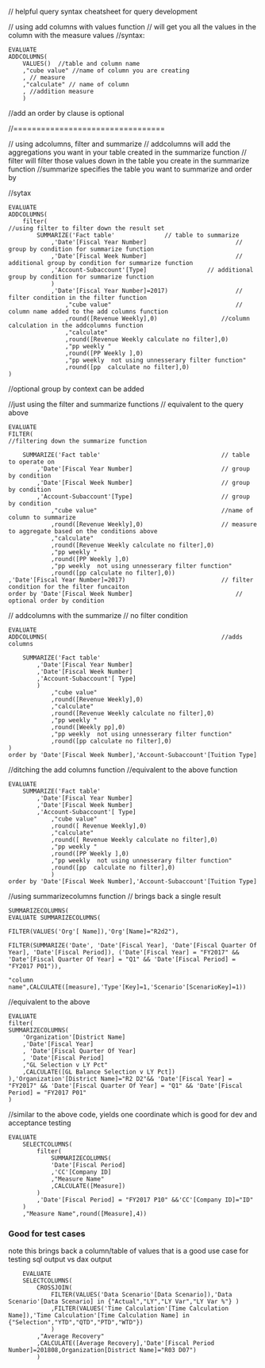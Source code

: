 // helpful query syntax cheatsheet for query development



// using add columns with values function
// will get you all the values in the column with the measure values
//syntax:

	EVALUATE
	ADDCOLUMNS(
		VALUES()  //table and column name
		,"cube value" //name of column you are creating
		, // measure
		,"calculate" // name of column
		, //addition measure
		)
//add an order by clause is optional	
	
	
//=================================

// using adcolumns, filter and summarize
// addcolumns will add the aggregations you want in your table created in the summarize function
// filter will filter those values down in the table you create in the summarize function
//summarize specifies the table you want to summarize and order by



//sytax

	EVALUATE
	ADDCOLUMNS(
		filter(														//using filter to filter down the result set
			SUMMARIZE('Fact table'				// table to summarize
				,'Date'[Fiscal Year Number]							// group by condition for summarize function
				,'Date'[Fiscal Week Number]							// additional group by condition for summarize function
				,'Account-Subaccount'[Type]					// additional group by condition for summarize function
				)
				,'Date'[Fiscal Year Number]=2017)					// filter condition in the filter function
					,"cube value"									// column name added to the add columns function
					,round([Revenue Weekly],0)					//column calculation in the addcolumns function
					,"calculate"
					,round([Revenue Weekly calculate no filter],0)
					,"pp weekly "
					,round([PP Weekly ],0)
					,"pp weekly  not using unnesserary filter function"
					,round([pp  calculate no filter],0)
	)
//optional group by context can be added



//just using the filter and summarize functions
// equivalent to the query above


	EVALUATE
	FILTER(															//filtering down the summarize function
	
		SUMMARIZE('Fact table'									// table to operate on 
			,'Date'[Fiscal Year Number]							// group by condition	
			,'Date'[Fiscal Week Number]							// group by condition
			,'Account-Subaccount'[Type]							// group by condition
				,"cube value"									//name of column to summarize		
				,round([Revenue Weekly],0)						// measure to aggregate based on the conditions above
				,"calculate"
				,round([Revenue Weekly calculate no filter],0)
				,"pp weekly "
				,round([PP Weekly ],0)
				,"pp weekly  not using unnesserary filter function"
				,round([pp calculate no filter],0))
	,'Date'[Fiscal Year Number]=2017)							// filter condition for the filter funcaiton			
	order by 'Date'[Fiscal Week Number]								// optional order by condition



// addcolumns with the summarize
// no filter condition



	EVALUATE
	ADDCOLUMNS(													//adds columns
	
		SUMMARIZE('Fact table'
			,'Date'[Fiscal Year Number]
			,'Date'[Fiscal Week Number]
			,'Account-Subaccount'[ Type]
			)
				,"cube value"
				,round([Revenue Weekly],0)
				,"calculate"
				,round([Revenue Weekly calculate no filter],0)
				,"pp weekly "
				,round([Weekly pp],0)
				,"pp weekly  not using unnesserary filter function"
				,round([pp calculate no filter],0)
	)
	order by 'Date'[Fiscal Week Number],'Account-Subaccount'[Tuition Type]


//ditching the add columns function
//equivalent to the above function


	EVALUATE	
		SUMMARIZE('Fact table'
			,'Date'[Fiscal Year Number]
			,'Date'[Fiscal Week Number]
			,'Account-Subaccount'[ Type]			
				,"cube value"
				,round([ Revenue Weekly],0)
				,"calculate"
				,round([ Revenue Weekly calculate no filter],0)
				,"pp weekly "
				,round([PP Weekly ],0)
				,"pp weekly  not using unnesserary filter function"
				,round([pp  calculate no filter],0)
				)
	order by 'Date'[Fiscal Week Number],'Account-Subaccount'[Tuition Type]



//using summarizecolumns function
// brings back a single result

	SUMMARIZECOLUMNS(
	EVALUATE SUMMARIZECOLUMNS(

	FILTER(VALUES('Org'[ Name]),'Org'[Name]="R2d2"),

	FILTER(SUMMARIZE('Date', 'Date'[Fiscal Year], 'Date'[Fiscal Quarter Of Year], 'Date'[Fiscal Period]), ('Date'[Fiscal Year] = "FY2017" && 'Date'[Fiscal Quarter Of Year] = "Q1" && 'Date'[Fiscal Period] = "FY2017 P01")),

	"column name",CALCULATE([measure],'Type'[Key]=1,'Scenario'[ScenarioKey]=1))


//equivalent to the above

	EVALUATE
	filter(	
	SUMMARIZECOLUMNS(	
		'Organization'[District Name]
		,'Date'[Fiscal Year]
		, 'Date'[Fiscal Quarter Of Year]
		, 'Date'[Fiscal Period]
		,"GL Selection v LY Pct"
		,CALCULATE([GL Balance Selection v LY Pct])
	),'Organization'[District Name]="R2 D2"&& 'Date'[Fiscal Year] = "FY2017" && 'Date'[Fiscal Quarter Of Year] = "Q1" && 'Date'[Fiscal Period] = "FY2017 P01"
	)

//similar to the above code, yields one coordinate which is good for dev and acceptance testing

	EVALUATE
		SELECTCOLUMNS(
			filter(	
				SUMMARIZECOLUMNS(	
				'Date'[Fiscal Period]
				,'CC'[Company ID]
				,"Measure Name"
				,CALCULATE([Measure])
			) 
			,'Date'[Fiscal Period] = "FY2017 P10" &&'CC'[Company ID]="ID"
		)
		,"Measure Name",round([Measure],4))

### Good for test cases

note this brings back a column/table of values that is a good use case for testing sql output vs dax output

		EVALUATE
		SELECTCOLUMNS(
			CROSSJOIN(
				FILTER(VALUES('Data Scenario'[Data Scenario]),'Data Scenario'[Data Scenario] in {"Actual","LY","LY Var","LY Var %"} )
				,FILTER(VALUES('Time Calculation'[Time Calculation Name]),'Time Calculation'[Time Calculation Name] in {"Selection","YTD","QTD","PTD","WTD"})
				)
			,"Average Recovery"
			,CALCULATE([Average Recovery],'Date'[Fiscal Period Number]=201808,Organization[District Name]="R03 D07")
			)
